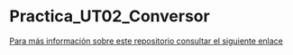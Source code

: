 # Practica_UT02_Conversor



[Para más información sobre este repositorio consultar el siguiente enlace](https://github.com/Antonio1138/Practica_UT02_ConversorDoble)
